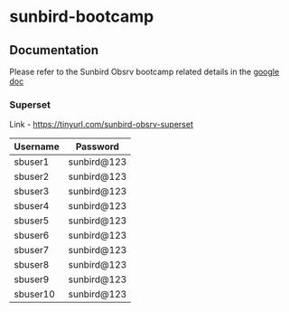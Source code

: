 # sunbird-bootcamp

## Documentation

Please refer to the Sunbird Obsrv bootcamp related details in the [google doc](https://docs.google.com/document/d/1ST6CXpb3hPckMDr6eePlfv9n1bv0M7LCi4aMokk2qpI/edit#heading=h.ofda24gh120t)


### Superset

Link - https://tinyurl.com/sunbird-obsrv-superset

| Username | Password |
|----------|----------|
| sbuser1  | sunbird@123   | 
| sbuser2  | sunbird@123   |  
| sbuser3  | sunbird@123   |  
| sbuser4  | sunbird@123   |  
| sbuser5  | sunbird@123   |  
| sbuser6  | sunbird@123   |  
| sbuser7  | sunbird@123   |  
| sbuser8  | sunbird@123   |   
| sbuser9  | sunbird@123   |  
| sbuser10  | sunbird@123   |  
